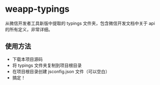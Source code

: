 # weapp-typings
从微信开发者工具新版中提取的 typings 文件夹，包含微信开发文档中关于 api 的所有定义，非常详细。

## 使用方法

* 下载本项目源码
* 将 typings 文件夹复制到项目根目录
* 在项目根目录创建 jsconfig.json 文件（可以空白）
* 搞定！
